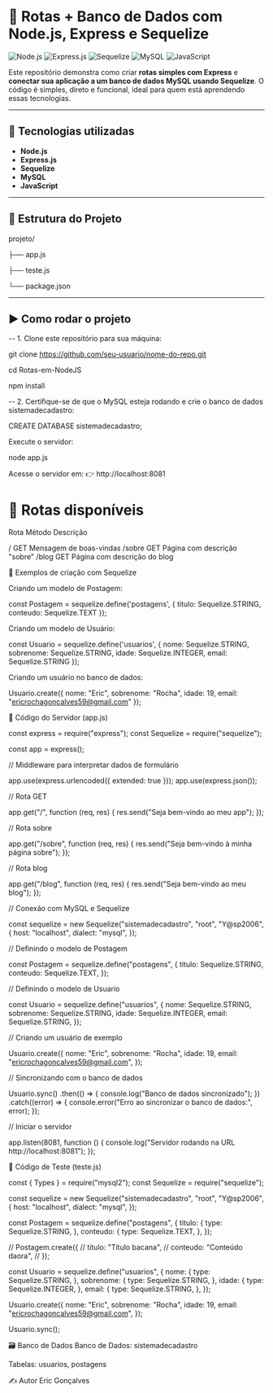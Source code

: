 # 🚀 Rotas + Banco de Dados com Node.js, Express e Sequelize

![Node.js](https://img.shields.io/badge/Node.js-339933?style=for-the-badge&logo=node.js&logoColor=white)
![Express.js](https://img.shields.io/badge/Express.js-000000?style=for-the-badge&logo=express&logoColor=white)
![Sequelize](https://img.shields.io/badge/Sequelize-52B0E7?style=for-the-badge&logo=sequelize&logoColor=white)
![MySQL](https://img.shields.io/badge/MySQL-00758F?style=for-the-badge&logo=mysql&logoColor=white)
![JavaScript](https://img.shields.io/badge/JavaScript-F7DF1E?style=for-the-badge&logo=javascript&logoColor=black)

Este repositório demonstra como criar **rotas simples com Express** e **conectar sua aplicação a um banco de dados MySQL usando Sequelize**. O código é simples, direto e funcional, ideal para quem está aprendendo essas tecnologias.

---

## 🧰 Tecnologias utilizadas

- **Node.js**
- **Express.js**
- **Sequelize**
- **MySQL**
- **JavaScript**

---

## 📁 Estrutura do Projeto

projeto/

├── app.js

├── teste.js

└── package.json


---

## ▶️ Como rodar o projeto

-- 1. Clone este repositório para sua máquina:

git clone https://github.com/seu-usuario/nome-do-repo.git

cd Rotas-em-NodeJS

npm install

-- 2. Certifique-se de que o MySQL esteja rodando e crie o banco de dados sistemadecadastro:

CREATE DATABASE sistemadecadastro;

Execute o servidor:

node app.js

Acesse o servidor em:
👉 http://localhost:8081

# 📡 Rotas disponíveis

Rota	Método	Descrição

/	GET	Mensagem de boas-vindas
/sobre	GET	Página com descrição "sobre"
/blog	GET	Página com descrição do blog

🧠 Exemplos de criação com Sequelize

Criando um modelo de Postagem:



const Postagem = sequelize.define('postagens', {
  titulo: Sequelize.STRING,
  conteudo: Sequelize.TEXT
});

Criando um modelo de Usuário:

const Usuario = sequelize.define('usuarios', {
  nome: Sequelize.STRING,
  sobrenome: Sequelize.STRING,
  idade: Sequelize.INTEGER,
  email: Sequelize.STRING
});

Criando um usuário no banco de dados:


Usuario.create({
  nome: "Eric",
  sobrenome: "Rocha",
  idade: 19,
  email: "ericrochagoncalves59@gmail.com"
});

📂 Código do Servidor (app.js)

const express = require("express");
const Sequelize = require("sequelize");

const app = express();

// Middleware para interpretar dados de formulário

app.use(express.urlencoded({ extended: true }));
app.use(express.json());

// Rota GET

app.get("/", function (req, res) {
  res.send("Seja bem-vindo ao meu app");
});

// Rota sobre

app.get("/sobre", function (req, res) {
  res.send("Seja bem-vindo à minha página sobre");
});

// Rota blog

app.get("/blog", function (req, res) {
  res.send("Seja bem-vindo ao meu blog");
});

// Conexão com MySQL e Sequelize

const sequelize = new Sequelize("sistemadecadastro", "root", "Y@sp2006", {
  host: "localhost",
  dialect: "mysql",
});

// Definindo o modelo de Postagem

const Postagem = sequelize.define("postagens", {
  titulo: Sequelize.STRING,
  conteudo: Sequelize.TEXT,
});

// Definindo o modelo de Usuario

const Usuario = sequelize.define("usuarios", {
  nome: Sequelize.STRING,
  sobrenome: Sequelize.STRING,
  idade: Sequelize.INTEGER,
  email: Sequelize.STRING,
});

// Criando um usuário de exemplo

Usuario.create({
  nome: "Eric",
  sobrenome: "Rocha",
  idade: 19,
  email: "ericrochagoncalves59@gmail.com",
});

// Sincronizando com o banco de dados

Usuario.sync()
  .then(() => {
    console.log("Banco de dados sincronizado");
  })
  .catch((error) => {
    console.error("Erro ao sincronizar o banco de dados:", error);
  });

// Iniciar o servidor

app.listen(8081, function () {
  console.log("Servidor rodando na URL http://localhost:8081");
});

📂 Código de Teste (teste.js)

const { Types } = require("mysql2");
const Sequelize = require("sequelize");

const sequelize = new Sequelize("sistemadecadastro", "root", "Y@sp2006", {
  host: "localhost",
  dialect: "mysql",
});

const Postagem = sequelize.define("postagens", {
  titulo: {
    type: Sequelize.STRING,
  },
  conteudo: {
    type: Sequelize.TEXT,
  },
});

// Postagem.create({
//   titulo: "Titulo bacana",
//   conteudo: "Conteúdo daora",
// });

const Usuario = sequelize.define("usuarios", {
  nome: {
    type: Sequelize.STRING,
  },
  sobrenome: {
    type: Sequelize.STRING,
  },
  idade: {
    type: Sequelize.INTEGER,
  },
  email: {
    type: Sequelize.STRING,
  },
});

Usuario.create({
  nome: "Eric",
  sobrenome: "Rocha",
  idade: 19,
  email: "ericrochagoncalves59@gmail.com",
});

Usuario.sync();

🗃️ Banco de Dados
Banco de Dados: sistemadecadastro

Tabelas: usuarios, postagens

✍️ Autor
Eric Gonçalves













